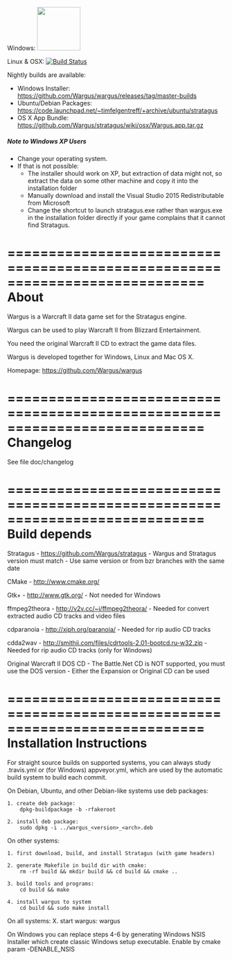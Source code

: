 Windows: <a href="https://ci.appveyor.com/project/timfel/wargus"><img width="100" src="https://ci.appveyor.com/api/projects/status/github/Wargus/wargus?branch=master&svg=true"></a>

Linux & OSX: [![Build Status](https://travis-ci.org/Wargus/wargus.svg?branch=master)](https://travis-ci.org/Wargus/wargus)

Nightly builds are available:

- Windows Installer: https://github.com/Wargus/wargus/releases/tag/master-builds
- Ubuntu/Debian Packages: https://code.launchpad.net/~timfelgentreff/+archive/ubuntu/stratagus
- OS X App Bundle: https://github.com/Wargus/stratagus/wiki/osx/Wargus.app.tar.gz

##### Note to Windows XP Users
* Change your operating system.
* If that is not possible:
  * The installer should work on XP, but extraction of data might not, so extract the data on some other machine and copy it into the installation folder
  * Manually download and install the Visual Studio 2015 Redistributable from Microsoft
  * Change the shortcut to launch stratagus.exe rather than wargus.exe in the installation folder directly if your game complains that it cannot find Stratagus.


============================================================================
About
============================================================================

Wargus is a Warcraft II data game set for the Stratagus engine.

Wargus can be used to play Warcraft II from Blizzard Entertainment.

You need the original Warcraft II CD to extract the game data files.

Wargus is developed together for Windows, Linux and Mac OS X.

Homepage: https://github.com/Wargus/wargus

============================================================================
Changelog
============================================================================

See file doc/changelog

============================================================================
Build depends
============================================================================

Stratagus
	- https://github.com/Wargus/stratagus
	- Wargus and Stratagus version must match
	- Use same version or from bzr branches with the same date

CMake
	- http://www.cmake.org/

Gtk+
	- http://www.gtk.org/
	- Not needed for Windows

ffmpeg2theora
	- http://v2v.cc/~j/ffmpeg2theora/
	- Needed for convert extracted audio CD tracks and video files

cdparanoia
	- http://xiph.org/paranoia/
	- Needed for rip audio CD tracks

cdda2wav
	- http://smithii.com/files/cdrtools-2.01-bootcd.ru-w32.zip
	- Needed for rip audio CD tracks (only for Windows)

Original Warcraft II DOS CD
	- The Battle.Net CD is NOT supported, you must use the DOS version
	- Either the Expansion or Original CD can be used

============================================================================
Installation Instructions
============================================================================

For straight source builds on supported systems, you can always study
.travis.yml or (for Windows) appveyor.yml, which are used by the automatic
build system to build each commit.

On Debian, Ubuntu, and other Debian-like systems use deb packages:

	1. create deb package:
		dpkg-buildpackage -b -rfakeroot

	2. install deb package:
		sudo dpkg -i ../wargus_<version>_<arch>.deb

On other systems:

	1. first download, build, and install Stratagus (with game headers)

	2. generate Makefile in build dir with cmake:
		rm -rf build && mkdir build && cd build && cmake ..

	3. build tools and programs:
		cd build && make

	4. install wargus to system
		cd build && sudo make install

On all systems:
	X. start wargus:
		wargus

On Windows you can replace steps 4-6 by generating Windows NSIS Installer which
create classic Windows setup executable. Enable by cmake param -DENABLE_NSIS

